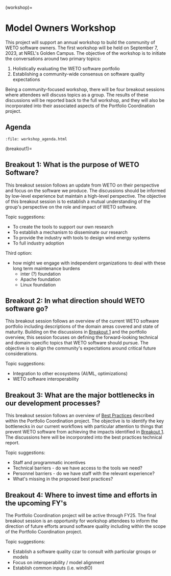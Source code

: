 (workshop)=
# Model Owners Workshop

This project will support an annual workshop to build the community of WETO software
owners. The first workshop will be held on September 7, 2023, at NREL's Golden Campus.
The objective of the workshop is to initiate the conversations around two primary topics:
1. Holistically evaluating the WETO software portfolio
2. Establishing a community-wide consensus on software quality expectations

Being a community-focused workshop, there will be four breakout sessions where attendees will
discuss topics as a group. The results of these discussions will be reported back to the full
workshop, and they will also be incorporated into their associated aspects of the
Portfolio Coordination project.

## Agenda

```{raw} html
:file: workshop_agenda.html
```

(breakout1)=
## Breakout 1: What is the purpose of WETO Software?

This breakout session follows an update from WETO on their perspective and focus on the software
we produce.
The discussions should be informed by low-level experience but maintain a high-level perspective.
The objective of this breakout session is to establish a mutual understanding of the group's
perspective on the role and impact of WETO software.

Topic suggestions:
- To create the tools to support our own research
- To establish a mechanism to disseminate our research
- To provide the industry with tools to design wind energy systems
- To full industry adoption


Third option:
- how might we engage with independent organizations to deal with these long term maintenance burdens
  - inter (?) foundation
  - Apache foundation
  - Linux foundation



## Breakout 2: In what direction should WETO software go?

This breakout session follows an overview of the current WETO software portfolio including
descriptions of the domain areas covered and state of maturity.
Building on the discussions in [Breakout 1](breakout1) and the portfolio overview, this session
focuses on defining the forward-looking technical and domain-specific topics that WETO software
should pursue.
The objective is to align the community's expectations around critical future considerations.

Topic suggestions:
- Integration to other ecosystems (AI/ML, optimizations)
- WETO software interoperability

## Breakout 3: What are the major bottlenecks in our development processes?

This breakout session follows an overview of [Best Practices](bestpractices) described
within the Portfolio Coordination project.
The objective is to identify the key bottlenecks in our current workflows with particular
attention to things that prevent WETO software from achieving the impacts identified
in [Breakout 1](breakout1).
The discussions here will be incorporated into the best practices technical report.

Topic suggestions:
- Staff and programmatic incentives
- Technical barriers - do we have access to the tools we need?
- Personnel barriers - do we have staff with the relevant experience?
- What's missing in the proposed best practices?

## Breakout 4: Where to invest time and efforts in the upcoming FY's

The Portfolio Coordination project will be active through FY25.
The final breakout session is an opportunity for workshop attendees to inform the direction
of future efforts around software quality including within the scope of the
Portfolio Coordination project.

Topic suggestions:
- Establish a software quality czar to consult with particular groups or models
- Focus on interoperability / model alignment
- Establish common inputs (i.e. windIO)
